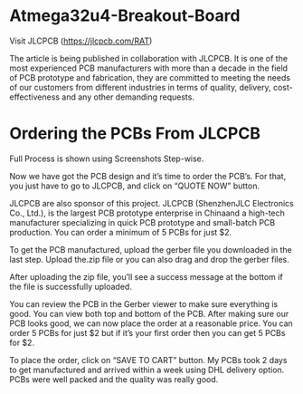 # Atmega32u4-Breakout-Board
Visit JLCPCB (https://jlcpcb.com/RAT)

The article is being published in collaboration with JLCPCB. It is one of the most experienced PCB manufacturers with more than a decade in the field of PCB prototype and fabrication, they are committed to meeting the needs of our customers from different industries in terms of quality, delivery, cost-effectiveness and any other demanding requests.

# Ordering the PCBs From JLCPCB
Full Process is shown using Screenshots Step-wise.

Now we have got the PCB design and it’s time to order the PCB’s. For that, you just have to go to JLCPCB, and click on “QUOTE NOW” button.

JLCPCB are also sponsor of this project. JLCPCB (ShenzhenJLC Electronics Co., Ltd.), is the largest PCB prototype enterprise in Chinaand a high-tech manufacturer specializing in quick PCB prototype and small-batch PCB production. You can order a minimum of 5 PCBs for just $2.

To get the PCB manufactured, upload the gerber file you downloaded in the last step. Upload the.zip file or you can also drag and drop the gerber files.

After uploading the zip file, you’ll see a success message at the bottom if the file is successfully uploaded.

You can review the PCB in the Gerber viewer to make sure everything is good. You can view both top and bottom of the PCB. After making sure our PCB looks good, we can now place the order at a reasonable price. You can order 5 PCBs for just $2 but if it’s your first order then you can get 5 PCBs for $2.

To place the order, click on “SAVE TO CART” button. My PCBs took 2 days to get manufactured and arrived within a week using DHL delivery option. PCBs were well packed and the quality was really good.

